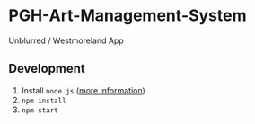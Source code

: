 # PGH-Art-Management-System
Unblurred / Westmoreland App


## Development

1. Install `node.js` ([more information](https://nodejs.org/en/download/package-manager/))
2. `npm install`
3. `npm start`